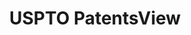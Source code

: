 ---
citation: Attribution should be given to PatentsView for use, distribution, or derivative
  works.
code: https://github.com/CSSIP-AIR/PatentsView-Code-Snippets/
cost: None
description: 'PatentsView includes US patent data including raw data (summaries, applications,
  pregrant applications), disambugations of inventors and assignees, and inventor
  gender estimates.  Also foreign priority data, # of figures and sheets, and government
  interest statements.'
documentation: Provided at link
last_edit: 12/2/2020 17:20:46
location: https://patentsview.org/
maintained_by: USPTO
record_creation_timestamp: 12/2/2020 17:20:46
shortname: patentsview
tags:
- disambiguation
- ' United States'
- ' gender'
terms_of_use: Creative Commons Attribution 4.0 International License.
timeframe: 1963-1999
title: USPTO PatentsView
uuid: cf1780b1-e265-4e49-8d1d-83b9cfe0fd9a
---
